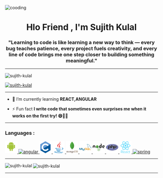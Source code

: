 <img  alt="cooding" src="https://user-images.githubusercontent.com/43218009/174121071-6b1d8a8e-8348-4f18-84dc-25c8d5e2061b.gif"  />
<h1 align="center"> Hlo Friend , I'm Sujith Kulal</h1>
<h3 align="center">"Learning to code is like learning a new way to think — every bug teaches patience, every project fuels creativity, and every line of code brings me one step closer to building something meaningful."</h3>

-------------------------------------------------------------------------------------------------------------------------------------------------------------------------------------------------------------




<p align="left"> <img src="https://komarev.com/ghpvc/?username=sujith-kulal&label=Profile%20views&color=0e75b6&style=flat" alt="sujith-kulal" /> </p>



<p align="left"> <a href="https://github.com/ryo-ma/github-profile-trophy"><img src="https://github-profile-trophy.vercel.app/?username=sujith-kulal" alt="sujith-kulal" /></a> </p>



--------------------------------------------------------------------------------------------------------------------------------------------------------------------------------------------------------------

- 🌱 I’m currently learning **REACT,ANGULAR**

- ⚡ Fun fact **I write code that sometimes even surprises me when it works on the first try! 😄👨‍💻**

- --------------------------------------------------------------------------------------------------------------------------------------------------------------------------------------------------------------


<p align="left">
</p>

<h3 align="left">Languages :</h3>
<p align="left"> <a href="https://developer.android.com" target="_blank" rel="noreferrer"> <img src="https://raw.githubusercontent.com/devicons/devicon/master/icons/android/android-original-wordmark.svg" alt="android" width="40" height="40"/> </a> <a href="https://angular.io" target="_blank" rel="noreferrer"> <img src="https://angular.io/assets/images/logos/angular/angular.svg" alt="angular" width="40" height="40"> </a> <a href="https://www.cprogramming.com/" target="_blank" rel="noreferrer"> <img src="https://raw.githubusercontent.com/devicons/devicon/master/icons/c/c-original.svg" alt="c" width="40" height="40"/> </a> <a href="https://www.java.com" target="_blank" rel="noreferrer"> <img src="https://raw.githubusercontent.com/devicons/devicon/master/icons/java/java-original.svg" alt="java" width="40" height="40"/> </a> <a href="https://www.mongodb.com/" target="_blank" rel="noreferrer"> <img src="https://raw.githubusercontent.com/devicons/devicon/master/icons/mongodb/mongodb-original-wordmark.svg" alt="mongodb" width="40" height="40"/> </a> <a href="https://www.mysql.com/" target="_blank" rel="noreferrer"> <img src="https://raw.githubusercontent.com/devicons/devicon/master/icons/mysql/mysql-original-wordmark.svg" alt="mysql" width="40" height="40"/> </a> <a href="https://nodejs.org" target="_blank" rel="noreferrer"> <img src="https://raw.githubusercontent.com/devicons/devicon/master/icons/nodejs/nodejs-original-wordmark.svg" alt="nodejs" width="40" height="40"/> </a> <a href="https://www.php.net" target="_blank" rel="noreferrer"> <img src="https://raw.githubusercontent.com/devicons/devicon/master/icons/php/php-original.svg" alt="php" width="40" height="40"/> </a> <a href="https://reactjs.org/" target="_blank" rel="noreferrer"> <img src="https://raw.githubusercontent.com/devicons/devicon/master/icons/react/react-original-wordmark.svg" alt="react" width="40" height="40"/> </a> <a href="https://spring.io/" target="_blank" rel="noreferrer"> <img src="https://www.vectorlogo.zone/logos/springio/springio-icon.svg" alt="spring" width="40" height="40"/> </a> </p>

--------------------------------------------------------------------------------------------------------------------------------------------------------------------------------------------------------------

<p><img align="left" src="https://github-readme-stats.vercel.app/api/top-langs?username=sujith-kulal&show_icons=true&locale=en&layout=compact" alt="sujith-kulal" /></p>

<p>&nbsp;<img align="center" src="https://github-readme-stats.vercel.app/api?username=sujith-kulal&show_icons=true&locale=en" alt="sujith-kulal" /></p>

--------------------------------------------------------------------------------------------------------------------------------------------------------------------------------------------------------------
